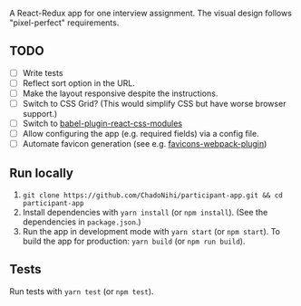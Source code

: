 A React-Redux app for one interview assignment.
The visual design follows "pixel-perfect" requirements.

## TODO
- [ ] Write tests
- [ ] Reflect sort option in the URL.
- [ ] Make the layout responsive despite the instructions.
- [ ] Switch to CSS Grid? (This would simplify CSS but have worse browser support.)
- [ ] Switch to [babel-plugin-react-css-modules](https://github.com/gajus/babel-plugin-react-css-modules)
- [ ] Allow configuring the app (e.g. required fields) via a config file.
- [ ] Automate favicon generation (see e.g. [favicons-webpack-plugin](https://www.npmjs.com/package/favicons-webpack-plugin))

## Run locally
1) `git clone https://github.com/ChadoNihi/participant-app.git && cd participant-app`
2) Install dependencies with `yarn install` (or `npm install`). (See the dependencies in `package.json`.)
3) Run the app in development mode with `yarn start` (or `npm start`). To build the app for production: `yarn build` (or `npm run build`).

## Tests
Run tests with `yarn test` (or `npm test`).
